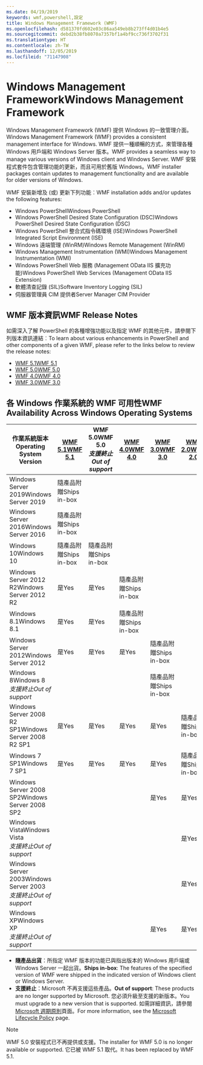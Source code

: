 ```yaml
---
ms.date: 04/19/2019
keywords: wmf,powershell,設定
title: Windows Management Framework (WMF)
ms.openlocfilehash: d581370fd602e03c86aa549eb8b273ff4d01b4e5
ms.sourcegitcommit: debd2b38fb8070a7357bf1a4bf9cc736f3702f31
ms.translationtype: HT
ms.contentlocale: zh-TW
ms.lasthandoff: 12/05/2019
ms.locfileid: "71147908"
---
```

# <a name="windows-management-framework"></a><span data-ttu-id="2f332-103">Windows Management Framework</span><span class="sxs-lookup"><span data-stu-id="2f332-103">Windows Management Framework</span></span>

<span data-ttu-id="2f332-104">Windows Management Framework (WMF) 提供 Windows 的一致管理介面。</span><span class="sxs-lookup"><span data-stu-id="2f332-104">Windows Management Framework (WMF) provides a consistent management interface for Windows.</span></span> <span data-ttu-id="2f332-105">WMF 提供一種順暢的方式，來管理各種 Windows 用戶端和 Windows Server 版本。</span><span class="sxs-lookup"><span data-stu-id="2f332-105">WMF provides a seamless way to manage various versions of Windows client and Windows Server.</span></span> <span data-ttu-id="2f332-106">WMF 安裝程式套件包含管理功能的更新，而且可用於舊版 Windows。</span><span class="sxs-lookup"><span data-stu-id="2f332-106">WMF installer packages contain updates to management functionality and are available for older versions of Windows.</span></span>

<span data-ttu-id="2f332-107">WMF 安裝新增及 (或) 更新下列功能︰</span><span class="sxs-lookup"><span data-stu-id="2f332-107">WMF installation adds and/or updates the following features:</span></span>

- <span data-ttu-id="2f332-108">Windows PowerShell</span><span class="sxs-lookup"><span data-stu-id="2f332-108">Windows PowerShell</span></span>
- <span data-ttu-id="2f332-109">Windows PowerShell Desired State Configuration (DSC)</span><span class="sxs-lookup"><span data-stu-id="2f332-109">Windows PowerShell Desired State Configuration (DSC)</span></span>
- <span data-ttu-id="2f332-110">Windows PowerShell 整合式指令碼環境 (ISE)</span><span class="sxs-lookup"><span data-stu-id="2f332-110">Windows PowerShell Integrated Script Environment (ISE)</span></span>
- <span data-ttu-id="2f332-111">Windows 遠端管理 (WinRM)</span><span class="sxs-lookup"><span data-stu-id="2f332-111">Windows Remote Management (WinRM)</span></span>
- <span data-ttu-id="2f332-112">Windows Management Instrumentation (WMI)</span><span class="sxs-lookup"><span data-stu-id="2f332-112">Windows Management Instrumentation (WMI)</span></span>
- <span data-ttu-id="2f332-113">Windows PowerShell Web 服務 (Management OData IIS 擴充功能)</span><span class="sxs-lookup"><span data-stu-id="2f332-113">Windows PowerShell Web Services (Management OData IIS Extension)</span></span>
- <span data-ttu-id="2f332-114">軟體清查記錄 (SIL)</span><span class="sxs-lookup"><span data-stu-id="2f332-114">Software Inventory Logging (SIL)</span></span>
- <span data-ttu-id="2f332-115">伺服器管理員 CIM 提供者</span><span class="sxs-lookup"><span data-stu-id="2f332-115">Server Manager CIM Provider</span></span>

## <a name="wmf-release-notes"></a><span data-ttu-id="2f332-116">WMF 版本資訊</span><span class="sxs-lookup"><span data-stu-id="2f332-116">WMF Release Notes</span></span>

<span data-ttu-id="2f332-117">如需深入了解 PowerShell 的各種增強功能以及指定 WMF 的其他元件，請參閱下列版本資訊連結︰</span><span class="sxs-lookup"><span data-stu-id="2f332-117">To learn about various enhancements in PowerShell and other components of a given WMF, please refer to the links below to review the release notes:</span></span>

- [<span data-ttu-id="2f332-118">WMF 5.1</span><span class="sxs-lookup"><span data-stu-id="2f332-118">WMF 5.1</span></span>](whats-new/release-notes.md#wmf-51-changes)
- [<span data-ttu-id="2f332-119">WMF 5.0</span><span class="sxs-lookup"><span data-stu-id="2f332-119">WMF 5.0</span></span>](whats-new/release-notes.md#wmf-50-changes)
- [<span data-ttu-id="2f332-120">WMF 4.0</span><span class="sxs-lookup"><span data-stu-id="2f332-120">WMF 4.0</span></span>](https://download.microsoft.com/download/3/D/6/3D61D262-8549-4769-A660-230B67E15B25/Windows%20Management%20Framework%204%200%20Release%20Notes.docx)
- [<span data-ttu-id="2f332-121">WMF 3.0</span><span class="sxs-lookup"><span data-stu-id="2f332-121">WMF 3.0</span></span>](https://download.microsoft.com/download/E/7/6/E76850B8-DA6E-4FF5-8CCE-A24FC513FD16/WMF%203%20Release%20Notes.docx)

## <a name="wmf-availability-across-windows-operating-systems"></a><span data-ttu-id="2f332-122">各 Windows 作業系統的 WMF 可用性</span><span class="sxs-lookup"><span data-stu-id="2f332-122">WMF Availability Across Windows Operating Systems</span></span>

|        <span data-ttu-id="2f332-123">作業系統版本</span><span class="sxs-lookup"><span data-stu-id="2f332-123">Operating System Version</span></span>         | <span data-ttu-id="2f332-124">[WMF 5.1][]</span><span class="sxs-lookup"><span data-stu-id="2f332-124">[WMF 5.1][]</span></span>  | <span data-ttu-id="2f332-125">WMF 5.0</span><span class="sxs-lookup"><span data-stu-id="2f332-125">WMF 5.0</span></span><br><span data-ttu-id="2f332-126">*支援終止*</span><span class="sxs-lookup"><span data-stu-id="2f332-126">*Out of support*</span></span> | <span data-ttu-id="2f332-127">[WMF 4.0][]</span><span class="sxs-lookup"><span data-stu-id="2f332-127">[WMF 4.0][]</span></span>  | <span data-ttu-id="2f332-128">[WMF 3.0][]</span><span class="sxs-lookup"><span data-stu-id="2f332-128">[WMF 3.0][]</span></span>  | <span data-ttu-id="2f332-129">[WMF 2.0][]</span><span class="sxs-lookup"><span data-stu-id="2f332-129">[WMF 2.0][]</span></span>  |
| --------------------------------------- | ------------ | --------------------------- | ------------ | ------------ | ------------ |
| <span data-ttu-id="2f332-130">Windows Server 2019</span><span class="sxs-lookup"><span data-stu-id="2f332-130">Windows Server 2019</span></span>                     | <span data-ttu-id="2f332-131">隨產品附贈</span><span class="sxs-lookup"><span data-stu-id="2f332-131">Ships in-box</span></span> |                             |              |              |              |
| <span data-ttu-id="2f332-132">Windows Server 2016</span><span class="sxs-lookup"><span data-stu-id="2f332-132">Windows Server 2016</span></span>                     | <span data-ttu-id="2f332-133">隨產品附贈</span><span class="sxs-lookup"><span data-stu-id="2f332-133">Ships in-box</span></span> |                             |              |              |              |
| <span data-ttu-id="2f332-134">Windows 10</span><span class="sxs-lookup"><span data-stu-id="2f332-134">Windows 10</span></span>                              | <span data-ttu-id="2f332-135">隨產品附贈</span><span class="sxs-lookup"><span data-stu-id="2f332-135">Ships in-box</span></span> | <span data-ttu-id="2f332-136">隨產品附贈</span><span class="sxs-lookup"><span data-stu-id="2f332-136">Ships in-box</span></span>                |              |              |              |
| <span data-ttu-id="2f332-137">Windows Server 2012 R2</span><span class="sxs-lookup"><span data-stu-id="2f332-137">Windows Server 2012 R2</span></span>                  | <span data-ttu-id="2f332-138">是</span><span class="sxs-lookup"><span data-stu-id="2f332-138">Yes</span></span>          | <span data-ttu-id="2f332-139">是</span><span class="sxs-lookup"><span data-stu-id="2f332-139">Yes</span></span>                         | <span data-ttu-id="2f332-140">隨產品附贈</span><span class="sxs-lookup"><span data-stu-id="2f332-140">Ships in-box</span></span> |              |              |
| <span data-ttu-id="2f332-141">Windows 8.1</span><span class="sxs-lookup"><span data-stu-id="2f332-141">Windows 8.1</span></span>                             | <span data-ttu-id="2f332-142">是</span><span class="sxs-lookup"><span data-stu-id="2f332-142">Yes</span></span>          | <span data-ttu-id="2f332-143">是</span><span class="sxs-lookup"><span data-stu-id="2f332-143">Yes</span></span>                         | <span data-ttu-id="2f332-144">隨產品附贈</span><span class="sxs-lookup"><span data-stu-id="2f332-144">Ships in-box</span></span> |              |              |
| <span data-ttu-id="2f332-145">Windows Server 2012</span><span class="sxs-lookup"><span data-stu-id="2f332-145">Windows Server 2012</span></span>                     | <span data-ttu-id="2f332-146">是</span><span class="sxs-lookup"><span data-stu-id="2f332-146">Yes</span></span>          | <span data-ttu-id="2f332-147">是</span><span class="sxs-lookup"><span data-stu-id="2f332-147">Yes</span></span>                         | <span data-ttu-id="2f332-148">是</span><span class="sxs-lookup"><span data-stu-id="2f332-148">Yes</span></span>          | <span data-ttu-id="2f332-149">隨產品附贈</span><span class="sxs-lookup"><span data-stu-id="2f332-149">Ships in-box</span></span> |              |
| <span data-ttu-id="2f332-150">Windows 8</span><span class="sxs-lookup"><span data-stu-id="2f332-150">Windows 8</span></span><br><span data-ttu-id="2f332-151">*支援終止*</span><span class="sxs-lookup"><span data-stu-id="2f332-151">*Out of support*</span></span>           |              |                             |              | <span data-ttu-id="2f332-152">隨產品附贈</span><span class="sxs-lookup"><span data-stu-id="2f332-152">Ships in-box</span></span> |              |
| <span data-ttu-id="2f332-153">Windows Server 2008 R2 SP1</span><span class="sxs-lookup"><span data-stu-id="2f332-153">Windows Server 2008 R2 SP1</span></span>              | <span data-ttu-id="2f332-154">是</span><span class="sxs-lookup"><span data-stu-id="2f332-154">Yes</span></span>          | <span data-ttu-id="2f332-155">是</span><span class="sxs-lookup"><span data-stu-id="2f332-155">Yes</span></span>                         | <span data-ttu-id="2f332-156">是</span><span class="sxs-lookup"><span data-stu-id="2f332-156">Yes</span></span>          | <span data-ttu-id="2f332-157">是</span><span class="sxs-lookup"><span data-stu-id="2f332-157">Yes</span></span>          | <span data-ttu-id="2f332-158">隨產品附贈</span><span class="sxs-lookup"><span data-stu-id="2f332-158">Ships in-box</span></span> |
| <span data-ttu-id="2f332-159">Windows 7 SP1</span><span class="sxs-lookup"><span data-stu-id="2f332-159">Windows 7 SP1</span></span>                           | <span data-ttu-id="2f332-160">是</span><span class="sxs-lookup"><span data-stu-id="2f332-160">Yes</span></span>          | <span data-ttu-id="2f332-161">是</span><span class="sxs-lookup"><span data-stu-id="2f332-161">Yes</span></span>                         | <span data-ttu-id="2f332-162">是</span><span class="sxs-lookup"><span data-stu-id="2f332-162">Yes</span></span>          | <span data-ttu-id="2f332-163">是</span><span class="sxs-lookup"><span data-stu-id="2f332-163">Yes</span></span>          | <span data-ttu-id="2f332-164">隨產品附贈</span><span class="sxs-lookup"><span data-stu-id="2f332-164">Ships in-box</span></span> |
| <span data-ttu-id="2f332-165">Windows Server 2008 SP2</span><span class="sxs-lookup"><span data-stu-id="2f332-165">Windows Server 2008 SP2</span></span>                 |              |                             |              | <span data-ttu-id="2f332-166">是</span><span class="sxs-lookup"><span data-stu-id="2f332-166">Yes</span></span>          | <span data-ttu-id="2f332-167">是</span><span class="sxs-lookup"><span data-stu-id="2f332-167">Yes</span></span>          |
| <span data-ttu-id="2f332-168">Windows Vista</span><span class="sxs-lookup"><span data-stu-id="2f332-168">Windows Vista</span></span><br><span data-ttu-id="2f332-169">*支援終止*</span><span class="sxs-lookup"><span data-stu-id="2f332-169">*Out of support*</span></span>       |              |                             |              |              | <span data-ttu-id="2f332-170">是</span><span class="sxs-lookup"><span data-stu-id="2f332-170">Yes</span></span>          |
| <span data-ttu-id="2f332-171">Windows Server 2003</span><span class="sxs-lookup"><span data-stu-id="2f332-171">Windows Server 2003</span></span><br><span data-ttu-id="2f332-172">*支援終止*</span><span class="sxs-lookup"><span data-stu-id="2f332-172">*Out of support*</span></span> |              |                             |              |              | <span data-ttu-id="2f332-173">是</span><span class="sxs-lookup"><span data-stu-id="2f332-173">Yes</span></span>          |
| <span data-ttu-id="2f332-174">Windows XP</span><span class="sxs-lookup"><span data-stu-id="2f332-174">Windows XP</span></span><br><span data-ttu-id="2f332-175">*支援終止*</span><span class="sxs-lookup"><span data-stu-id="2f332-175">*Out of support*</span></span>          |              |                             |              | <span data-ttu-id="2f332-176">是</span><span class="sxs-lookup"><span data-stu-id="2f332-176">Yes</span></span>          | <span data-ttu-id="2f332-177">是</span><span class="sxs-lookup"><span data-stu-id="2f332-177">Yes</span></span>          |

- <span data-ttu-id="2f332-178">**隨產品出貨**：所指定 WMF 版本的功能已與指出版本的 Windows 用戶端或 Windows Server 一起出貨。</span><span class="sxs-lookup"><span data-stu-id="2f332-178">**Ships in-box**: The features of the specified version of WMF were shipped in the indicated version of Windows client or Windows Server.</span></span>
- <span data-ttu-id="2f332-179">**支援終止**：Microsoft 不再支援這些產品。</span><span class="sxs-lookup"><span data-stu-id="2f332-179">**Out of support**: These products are no longer supported by Microsoft.</span></span> <span data-ttu-id="2f332-180">您必須升級至支援的新版本。</span><span class="sxs-lookup"><span data-stu-id="2f332-180">You must upgrade to a new version that is supported.</span></span> <span data-ttu-id="2f332-181">如需詳細資訊，請參閱 [Microsoft 週期原則][]頁面。</span><span class="sxs-lookup"><span data-stu-id="2f332-181">For more information, see the [Microsoft Lifecycle Policy][] page.</span></span>

> [!NOTE]
> <span data-ttu-id="2f332-182">WMF 5.0 安裝程式已不再提供或支援。</span><span class="sxs-lookup"><span data-stu-id="2f332-182">The installer for WMF 5.0 is no longer available or supported.</span></span> <span data-ttu-id="2f332-183">它已被 WMF 5.1 取代。</span><span class="sxs-lookup"><span data-stu-id="2f332-183">It has been replaced by WMF 5.1.</span></span>

[Microsoft 週期原則]: https://support.microsoft.com/lifecycle
[Microsoft Lifecycle Policy]: https://support.microsoft.com/lifecycle
[WMF 5.1]: https://aka.ms/wmf51download
[WMF 4.0]: https://aka.ms/wmf4download
[WMF 3.0]: https://aka.ms/wmf3download
[WMF 2.0]: https://aka.ms/wmf2download
